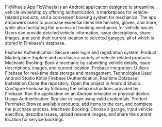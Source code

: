 FixWheels App
FixWheels is an Android application designed to streamline vehicle ownership by offering authentication, a marketplace for vehicle-related products, and a convenient booking system for mechanics. The app empowers users to purchase essential items like helmets, gloves, and more, while also facilitating the process of booking mechanics for vehicle issues. Users can provide detailed vehicle information, issue descriptions, share images, and send their current location to selected garages, all of which is stored in Firebase's database.

Features
Authentication: Secure user login and registration system.
Product Marketplace: Explore and purchase a variety of vehicle-related products.
Mechanic Booking: Book a mechanic by submitting vehicle details, issue descriptions, images, and current location.
Firebase Integration: Utilizes Firebase for real-time data storage and management.
Technologies Used
Android Studio
Kotlin
Firebase (Authentication, Realtime Database)
Installation
Clone the repository.
Open the project in Android Studio.
Configure Firebase by following the setup instructions provided by Firebase.
Run the application on an Android emulator or physical device.
Usage
Authentication: Register or login using valid credentials.
Product Purchase: Browse available products, add items to the cart, and complete the purchase process.
Mechanic Booking: Choose a garage, input vehicle specifics, describe issues, upload relevant images, and share the current location for service bookings.
